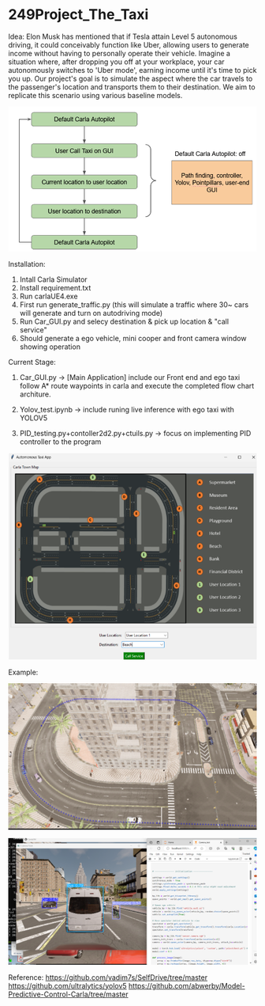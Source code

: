 # 249Project_The_Taxi
Idea:
Elon Musk has mentioned that if Tesla attain Level 5 autonomous driving, it could conceivably function like Uber, allowing users to generate income without having to personally operate their vehicle. Imagine a situation where, after dropping you off at your workplace, your car autonomously switches to 'Uber mode', earning income until it's time to pick you up. Our project's goal is to simulate the aspect where the car travels to the passenger's location and transports them to their destination. We aim to replicate this scenario using various baseline models.

![alt text](https://github.com/Barry-Tan/249Project_The_Taxi/blob/main/idea.png)

Installation:
1. Intall Carla Simulator
2. Install requirement.txt
3. Run carlaUE4.exe
4. First run generate_traffic.py (this will simulate a traffic where 30~ cars will generate and turn on autodriving mode)
5. Run Car_GUI.py and selecy destination & pick up location & "call service"
6. Should generate a ego vehicle, mini cooper and front camera window showing operation

Current Stage:

1. Car_GUI.py -> [Main Application] include our Front end and ego taxi follow A* route waypoints in carla and execute the completed flow chart architure.

2. Yolov_test.ipynb -> include runing live inference with ego taxi with YOLOV5

3. PID_testing.py+contoller2d2.py+ctuils.py -> focus on implementing PID controller to the program

![alt text](https://github.com/Barry-Tan/249Project_The_Taxi/blob/main/gui.png)

Example:

![alt text](https://github.com/Barry-Tan/249Project_The_Taxi/blob/main/path.png)

![alt text](https://github.com/Barry-Tan/249Project_The_Taxi/blob/main/yolo.png)


Reference:
https://github.com/vadim7s/SelfDrive/tree/master
https://github.com/ultralytics/yolov5
https://github.com/abwerby/Model-Predictive-Control-Carla/tree/master
